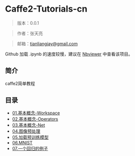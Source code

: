 # Caffe2-Tutorials-cn
> 版本：0.0.1

> 作者：张天亮

> 邮箱：tianliangjay@gmail.com

Github 加载 .ipynb 的速度较慢，建议在 [Nbviewer](https://nbviewer.jupyter.org/github/xingkongliang/caffe2_tutorials_cn) 中查看该项目。

## 简介
caffe2简单教程

## 目录

- [01.基本概念-Workspace](01.Basics-Workspaces.ipynb)
- [02.基本概念-Operators](02.Basics-Op.ipynb)
- [03.基本概念-Net](03.Basics-Net.ipynb)
- [04.图像预处理](04.Image_Pre-Processing_Pipeline.ipynb)
- [05.加载预训练模型](05.Loading_Pretrained_Models.ipynb)
- [06.MNIST](06.MNIST.ipynb)
- [07.一个回归的例子](07.Toy_Regression.ipynb)






